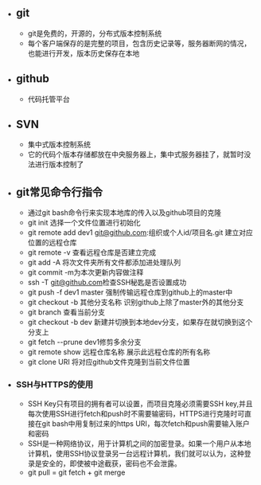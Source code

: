 - ## git
	- git是免费的，开源的，分布式版本控制系统
	- 每个客户端保存的是完整的项目，包含历史记录等，服务器断网的情况，也能进行开发，版本历史保存在本地
- ## github
	- 代码托管平台
- ## SVN
	- 集中式版本控制系统
	- 它的代码个版本存储都放在中央服务器上，集中式服务器挂了，就暂时没法进行版本控制了
- ## git常见命令行指令
	- 通过git bash命令行来实现本地库的传入以及github项目的克隆
	- git init 选择一个文件位置进行初始化
	- git remote add dev1 [git@github.com](http://mailto:git@github.com/):组织或个人id/项目名.git 建立对应位置的远程仓库
	- git remote -v 查看远程仓库是否建立完成
	- git add -A 将次文件夹所有文件都添加进处理队列
	- git commit -m为本次更新内容做注释
	- ssh -T [git@github.com](mailto:git@github.com)检查SSH秘匙是否设置成功
	- git push -f dev1 master 强制传输远程仓库到github上的master中
	- git checkout -b 其他分支名称 识别github上除了master外的其他分支
	- git branch 查看当前分支
	- git checkout -b dev 新建并切换到本地dev分支，如果存在就切换到这个分支上
	- git fetch --prune dev1修剪多余分支
	- git remote show 远程仓库名称 展示此远程仓库的所有名称
	- git clone URI 将对应github文件克隆到当前文件位置
- ### SSH与HTTPS的使用
	- SSH Key只有项目的拥有者可以设置，而项目克隆必须需要SSH key,并且每次使用SSH进行fetch和push时不需要输密码，HTTPS进行克隆时可直接在git bash中用复制过来的https URI，每次fetch和push需要输入账户和密码
	- SSH是一种网络协议，用于计算机之间的加密登录。如果一个用户从本地计算机，使用SSH协议登录另一台远程计算机，我们就可以认为，这种登录是安全的，即使被中途截获，密码也不会泄露。
	- git pull = git fetch + git merge